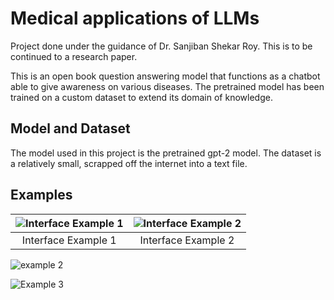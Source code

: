 # Medical applications of LLMs

Project done under the guidance of Dr. Sanjiban Shekar Roy. This is to be continued to a research paper.

This is an open book question answering model that functions as a chatbot able to give awareness on various diseases. The pretrained model has been trained on a custom dataset to extend its domain of knowledge.

## Model and Dataset

The model used in this project is the pretrained gpt-2 model. The dataset is a relatively small, scrapped off the internet into a text file.

## Examples

| ![Interface Example 1](https://i.imgur.com/mEXd4Gf.png) | ![Interface Example 2](https://i.imgur.com/6WAWCq8.png) |
| :-----------------------------------------------------: | :-----------------------------------------------------: |
|                   Interface Example 1                   |                   Interface Example 2                   |

![example 2](https://i.imgur.com/Ka5nm2J.png)

![Example 3](https://i.imgur.com/CsX5UFw.png)
